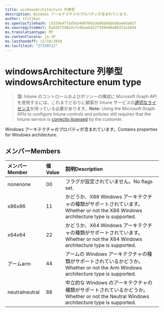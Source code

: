 ```yaml
---
title: windowsArchitecture 列挙型
description: Windows アーキテクチャのプロパティが含まれています。
author: tfitzmac
ms.openlocfilehash: c5559e47fad5e5490f601de00568b4d8ae0da827
ms.sourcegitcommit: 6a82bf240a3cfc0baabd227349e08a08311e3d44
ms.translationtype: MT
ms.contentlocale: ja-JP
ms.lasthandoff: 12/18/2018
ms.locfileid: "27339712"
---
```

# <a name="windowsarchitecture-enum-type"></a><span data-ttu-id="3f9d9-103">windowsArchitecture 列挙型</span><span class="sxs-lookup"><span data-stu-id="3f9d9-103">windowsArchitecture enum type</span></span>

> <span data-ttu-id="3f9d9-104">**注:** Intune のコントロールおよびポリシーの構成に Microsoft Graph API を使用するには、これまでどおりに顧客が Intune サービスの[適切なライセンス](https://go.microsoft.com/fwlink/?linkid=839381)を持っている必要があります。</span><span class="sxs-lookup"><span data-stu-id="3f9d9-104">**Note:** Using the Microsoft Graph APIs to configure Intune controls and policies still requires that the Intune service is [correctly licensed](https://go.microsoft.com/fwlink/?linkid=839381) by the customer.</span></span>

<span data-ttu-id="3f9d9-105">Windows アーキテクチャのプロパティが含まれています。</span><span class="sxs-lookup"><span data-stu-id="3f9d9-105">Contains properties for Windows architecture.</span></span>
## <a name="members"></a><span data-ttu-id="3f9d9-106">メンバー</span><span class="sxs-lookup"><span data-stu-id="3f9d9-106">Members</span></span>
|<span data-ttu-id="3f9d9-107">メンバー</span><span class="sxs-lookup"><span data-stu-id="3f9d9-107">Member</span></span>|<span data-ttu-id="3f9d9-108">値</span><span class="sxs-lookup"><span data-stu-id="3f9d9-108">Value</span></span>|<span data-ttu-id="3f9d9-109">説明</span><span class="sxs-lookup"><span data-stu-id="3f9d9-109">Description</span></span>|
|:---|:---|:---|
|<span data-ttu-id="3f9d9-110">none</span><span class="sxs-lookup"><span data-stu-id="3f9d9-110">none</span></span>|<span data-ttu-id="3f9d9-111">0</span><span class="sxs-lookup"><span data-stu-id="3f9d9-111">0</span></span>|<span data-ttu-id="3f9d9-112">フラグが設定されていません。</span><span class="sxs-lookup"><span data-stu-id="3f9d9-112">No flags set.</span></span>|
|<span data-ttu-id="3f9d9-113">x86</span><span class="sxs-lookup"><span data-stu-id="3f9d9-113">x86</span></span>|<span data-ttu-id="3f9d9-114">1</span><span class="sxs-lookup"><span data-stu-id="3f9d9-114">1</span></span>|<span data-ttu-id="3f9d9-115">かどうか、X86 Windows アーキテクチャの種類がサポートされています。</span><span class="sxs-lookup"><span data-stu-id="3f9d9-115">Whether or not the X86 Windows architecture type is supported.</span></span>|
|<span data-ttu-id="3f9d9-116">x64</span><span class="sxs-lookup"><span data-stu-id="3f9d9-116">x64</span></span>|<span data-ttu-id="3f9d9-117">2</span><span class="sxs-lookup"><span data-stu-id="3f9d9-117">2</span></span>|<span data-ttu-id="3f9d9-118">かどうか、X64 Windows アーキテクチャの種類がサポートされています。</span><span class="sxs-lookup"><span data-stu-id="3f9d9-118">Whether or not the X64 Windows architecture type is supported.</span></span>|
|<span data-ttu-id="3f9d9-119">アーム</span><span class="sxs-lookup"><span data-stu-id="3f9d9-119">arm</span></span>|<span data-ttu-id="3f9d9-120">4</span><span class="sxs-lookup"><span data-stu-id="3f9d9-120">4</span></span>|<span data-ttu-id="3f9d9-121">アームの Windows アーキテクチャの種類がサポートされているかどうか。</span><span class="sxs-lookup"><span data-stu-id="3f9d9-121">Whether or not the Arm Windows architecture type is supported.</span></span>|
|<span data-ttu-id="3f9d9-122">neutral</span><span class="sxs-lookup"><span data-stu-id="3f9d9-122">neutral</span></span>|<span data-ttu-id="3f9d9-123">8</span><span class="sxs-lookup"><span data-stu-id="3f9d9-123">8</span></span>|<span data-ttu-id="3f9d9-124">中立的な Windows のアーキテクチャの種類がサポートされているかどうか。</span><span class="sxs-lookup"><span data-stu-id="3f9d9-124">Whether or not the Neutral Windows architecture type is supported.</span></span>|



